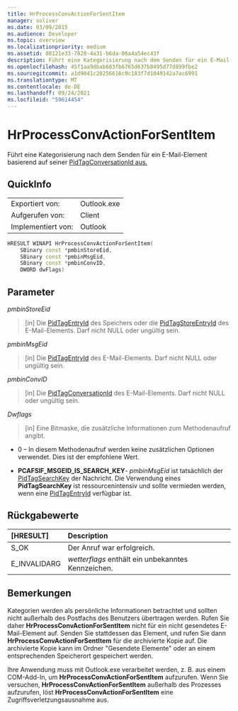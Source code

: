 ```yaml
---
title: HrProcessConvActionForSentItem
manager: soliver
ms.date: 03/09/2015
ms.audience: Developer
ms.topic: overview
ms.localizationpriority: medium
ms.assetid: 08121e33-7820-4a31-b6da-06a4a54ec43f
description: Führt eine Kategorisierung nach dem Senden für ein E-Mail-Element basierend auf seiner PidTagConversationId aus.
ms.openlocfilehash: 45f1aa9dbab683fb6765d637b8495d77d899fbe2
ms.sourcegitcommit: a1d9041c20256616c9c183f7d1049142a7ac6991
ms.translationtype: MT
ms.contentlocale: de-DE
ms.lasthandoff: 09/24/2021
ms.locfileid: "59614454"
---
```

# <a name="hrprocessconvactionforsentitem"></a>HrProcessConvActionForSentItem

Führt eine Kategorisierung nach dem Senden für ein E-Mail-Element basierend auf seiner [PidTagConversationId aus.](https://msdn.microsoft.com/library/f8e4a5fa-cb73-4eca-b174-72e1fda821a6%28Office.15%29.aspx)
  
## <a name="quick-info"></a>QuickInfo

|||
|:-----|:-----|
|Exportiert von:  <br/> |Outlook.exe  <br/> |
|Aufgerufen von:  <br/> |Client  <br/> |
|Implementiert von:  <br/> |Outlook  <br/> |
   
```cpp
HRESULT WINAPI HrProcessConvActionForSentItem( 
    SBinary const *pmbinStoreEid, 
    SBinary const *pmbinMsgEid, 
    SBinary const *pmbinConvID, 
    DWORD dwFlags)
```

## <a name="parameters"></a>Parameter

_pmbinStoreEid_
  
> [in] Die [PidTagEntryId](https://msdn.microsoft.com/library/ca02e873-c2d2-4d58-8df8-c05fbcdc8fba%28Office.15%29.aspx) des Speichers oder die [PidTagStoreEntryId](https://msdn.microsoft.com/library/0d705667-19f4-4eda-a068-e65ea8f00d9b%28Office.15%29.aspx) des E-Mail-Elements. Darf nicht NULL oder ungültig sein. 
    
_pmbinMsgEid_
  
> [in] Die [PidTagEntryId](https://msdn.microsoft.com/library/ca02e873-c2d2-4d58-8df8-c05fbcdc8fba%28Office.15%29.aspx) des E-Mail-Elements. Darf nicht NULL oder ungültig sein. 
    
_pmbinConvID_
  
> [in] Die [PidTagConversationId](https://msdn.microsoft.com/library/f8e4a5fa-cb73-4eca-b174-72e1fda821a6%28Office.15%29.aspx) des E-Mail-Elements. Darf nicht NULL oder ungültig sein. 
    
_Dwflags_
  
> [in] Eine Bitmaske, die zusätzliche Informationen zum Methodenaufruf angibt.
    
   - 0 – In diesem Methodenaufruf werden keine zusätzlichen Optionen verwendet. Dies ist der empfohlene Wert. 
    
   - **PCAFSIF_MSGEID_IS_SEARCH_KEY**- _pmbinMsgEid_ ist tatsächlich der [PidTagSearchKey](https://msdn.microsoft.com/library/fcab369a-a1f4-4425-a272-e35046914a4d%28Office.15%29.aspx) der Nachricht. Die Verwendung eines **PidTagSearchKey** ist ressourcenintensiv und sollte vermieden werden, wenn eine [PidTagEntryId](https://msdn.microsoft.com/library/ca02e873-c2d2-4d58-8df8-c05fbcdc8fba%28Office.15%29.aspx) verfügbar ist. 
    
## <a name="return-values"></a>Rückgabewerte

|**[HRESULT]**|**Description**|
|:-----|:-----|
|S_OK  <br/> |Der Anruf war erfolgreich.  <br/> |
|E_INVALIDARG  <br/> | _wetterflags_ enthält ein unbekanntes Kennzeichen.  <br/> |
   
## <a name="remarks"></a>Bemerkungen

Kategorien werden als persönliche Informationen betrachtet und sollten nicht außerhalb des Postfachs des Benutzers übertragen werden. Rufen Sie daher **HrProcessConvActionForSentItem** nicht für ein nicht gesendetes E-Mail-Element auf. Senden Sie stattdessen das Element, und rufen Sie dann **HrProcessConvActionForSentItem** für die archivierte Kopie auf. Die archivierte Kopie kann im Ordner "Gesendete Elemente" oder an einem entsprechenden Speicherort gespeichert werden. 
  
Ihre Anwendung muss mit Outlook.exe verarbeitet werden, z. B. aus einem COM-Add-In, um **HrProcessConvActionForSentItem** aufzurufen. Wenn Sie versuchen, **HrProcessConvActionForSentItem** außerhalb des Prozesses aufzurufen, löst **HrProcessConvActionForSentItem** eine Zugriffsverletzungsausnahme aus. 
  

